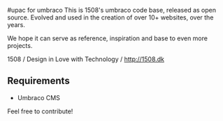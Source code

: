 #upac for umbraco
This is 1508's umbraco code base, released as open source. 
Evolved and used in the creation of over 10+ websites, over the years. 

We hope it can serve as reference, inspiration and base to even more projects. 

1508 / Design in Love with Technology / http://1508.dk

## Requirements
* Umbraco CMS

Feel free to contribute!
